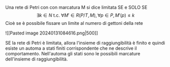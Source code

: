 Una rete di Petri con con marcatura M si dice limitata SE e SOLO SE
$$\exists k \in N \text{ t.c. } \forall M' \in R(P/T, M), \forall p\in P, M'(p) \leq k $$
Cioè se è possibile fissare un limite al numero di gettoni della rete

![[Pasted image 20240131084616.png|500]]

SE la rete di Petri è limitata, allora l'insieme di raggiungibilità è finito e quindi esiste un automa a stati finiti corrispondente che ne descrive il comportamento.
Nell'automa gli stati sono le possibili marcature dell'insieme di raggiungibilità.